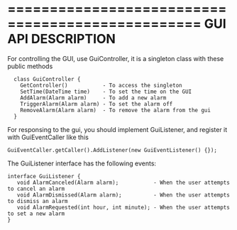 =================================================
               GUI API DESCRIPTION
=================================================

For controlling the GUI, use GuiController, it is a singleton class with these public methods

      class GuiController {
        GetController()           - To access the singleton
        SetTime(DateTime time)    - To set the time on the GUI
        AddAlarm(Alarm alarm)     - To add a new alarm
        TriggerAlarm(Alarm alarm) - To set the alarm off
        RemoveAlarm(Alarm alarm)  - To remove the alarm from the gui  
      }
      
For responsing to the gui, you should implement GuiListener, and register it with GuiEventCaller like this

    GuiEventCaller.getCaller().AddListener(new GuiEventListener() {});
    
The GuiListener interface has the following events:

    interface GuiListener {
       void AlarmCanceled(Alarm alarm);           - When the user attempts to cancel an alarm
       void AlarmDismissed(Alarm alarm);          - When the user attempts to dismiss an alarm
       void AlarmRequested(int hour, int minute); - When the user attempts to set a new alarm
    }
   
     


